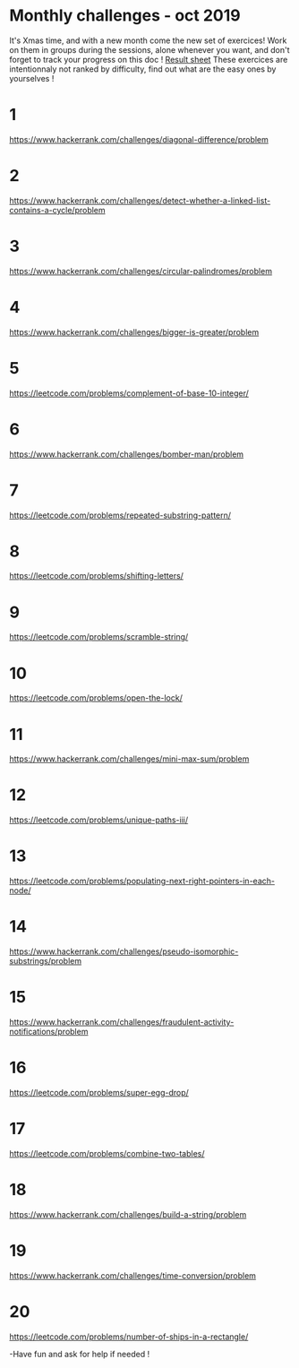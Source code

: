 # Monthly challenges - oct 2019

It's Xmas time, and  with a new month come the new set of exercices! Work on them in groups during the sessions, alone whenever you want, and don't forget to track your progress on this doc ! 
[Result sheet](https://docs.google.com/spreadsheets/d/1XusSgcLTCq1JO9KobTdLZZIo6O7KuPCGXZBSoZYBYXE/edit?usp=sharing)
These exercices are intentionnaly not ranked by difficulty, find out what are the easy ones by yourselves !

# 1
https://www.hackerrank.com/challenges/diagonal-difference/problem

# 2
https://www.hackerrank.com/challenges/detect-whether-a-linked-list-contains-a-cycle/problem

# 3
https://www.hackerrank.com/challenges/circular-palindromes/problem

# 4
https://www.hackerrank.com/challenges/bigger-is-greater/problem

# 5
https://leetcode.com/problems/complement-of-base-10-integer/

# 6
https://www.hackerrank.com/challenges/bomber-man/problem

# 7
https://leetcode.com/problems/repeated-substring-pattern/

# 8
https://leetcode.com/problems/shifting-letters/

# 9
https://leetcode.com/problems/scramble-string/

# 10
https://leetcode.com/problems/open-the-lock/

# 11
https://www.hackerrank.com/challenges/mini-max-sum/problem

# 12
https://leetcode.com/problems/unique-paths-iii/

# 13
https://leetcode.com/problems/populating-next-right-pointers-in-each-node/

# 14
https://www.hackerrank.com/challenges/pseudo-isomorphic-substrings/problem

# 15
https://www.hackerrank.com/challenges/fraudulent-activity-notifications/problem

# 16
https://leetcode.com/problems/super-egg-drop/

# 17
https://leetcode.com/problems/combine-two-tables/

# 18
https://www.hackerrank.com/challenges/build-a-string/problem

# 19
https://www.hackerrank.com/challenges/time-conversion/problem

# 20
https://leetcode.com/problems/number-of-ships-in-a-rectangle/

-Have fun and ask for help if needed !